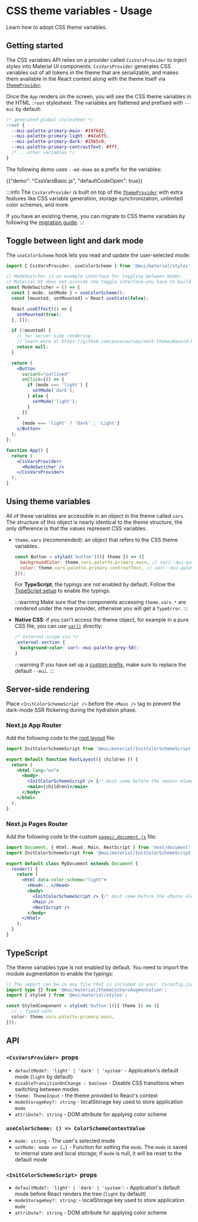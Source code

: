 # CSS theme variables - Usage

<p class="description">Learn how to adopt CSS theme variables.</p>

## Getting started

The CSS variables API relies on a provider called `CssVarsProvider` to inject styles into Material UI components.
`CssVarsProvider` generates CSS variables out of all tokens in the theme that are serializable, and makes them available in the React context along with the theme itself via [`ThemeProvider`](/material-ui/customization/theming/#theme-provider).

Once the `App` renders on the screen, you will see the CSS theme variables in the HTML `:root` stylesheet.
The variables are flattened and prefixed with `--mui` by default:

```css
/* generated global stylesheet */
:root {
  --mui-palette-primary-main: #1976d2;
  --mui-palette-primary-light: #42a5f5;
  --mui-palette-primary-dark: #1565c0;
  --mui-palette-primary-contrastText: #fff;
  /* ...other variables */
}
```

The following demo uses `--md-demo` as a prefix for the variables:

{{"demo": "CssVarsBasic.js", "defaultCodeOpen": true}}

:::info
The `CssVarsProvider` is built on top of the [`ThemeProvider`](/material-ui/customization/theming/#themeprovider) with extra features like CSS variable generation, storage synchronization, unlimited color schemes, and more.

If you have an existing theme, you can migrate to CSS theme variables by following the [migration guide](/material-ui/migration/migration-css-theme-variables/).
:::

## Toggle between light and dark mode

The `useColorScheme` hook lets you read and update the user-selected mode:

```jsx
import { CssVarsProvider, useColorScheme } from '@mui/material/styles';

// ModeSwitcher is an example interface for toggling between modes.
// Material UI does not provide the toggle interface—you have to build it yourself.
const ModeSwitcher = () => {
  const { mode, setMode } = useColorScheme();
  const [mounted, setMounted] = React.useState(false);

  React.useEffect(() => {
    setMounted(true);
  }, []);

  if (!mounted) {
    // for server-side rendering
    // learn more at https://github.com/pacocoursey/next-themes#avoid-hydration-mismatch
    return null;
  }

  return (
    <Button
      variant="outlined"
      onClick={() => {
        if (mode === 'light') {
          setMode('dark');
        } else {
          setMode('light');
        }
      }}
    >
      {mode === 'light' ? 'Dark' : 'Light'}
    </Button>
  );
};

function App() {
  return (
    <CssVarsProvider>
      <ModeSwitcher />
    </CssVarsProvider>
  );
}
```

## Using theme variables

All of these variables are accessible in an object in the theme called `vars`.
The structure of this object is nearly identical to the theme structure, the only difference is that the values represent CSS variables.

- `theme.vars` (recommended): an object that refers to the CSS theme variables.

  ```js
  const Button = styled('button')(({ theme }) => ({
    backgroundColor: theme.vars.palette.primary.main, // var(--mui-palette-primary-main)
    color: theme.vars.palette.primary.contrastText, // var(--mui-palette-primary-contrastText)
  }));
  ```

  For **TypeScript**, the typings are not enabled by default.
  Follow the [TypeScript setup](#typescript) to enable the typings.

  :::warning
  Make sure that the components accessing `theme.vars.*` are rendered under the new provider, otherwise you will get a `TypeError`.
  :::

- **Native CSS**: if you can't access the theme object, for example in a pure CSS file, you can use [`var()`](https://developer.mozilla.org/en-US/docs/Web/CSS/var) directly:

  ```css
  /* external-scope.css */
  .external-section {
    background-color: var(--mui-palette-grey-50);
  }
  ```

  :::warning
  If you have set up a [custom prefix](/material-ui/customization/css-theme-variables/configuration/#changing-variable-prefixes), make sure to replace the default `--mui`.
  :::

## Server-side rendering

Place `<InitColorSchemeScript />` before the `<Main />` tag to prevent the dark-mode SSR flickering during the hydration phase.

### Next.js App Router

Add the following code to the [root layout](https://nextjs.org/docs/app/building-your-application/routing/pages-and-layouts#root-layout-required) file:

```jsx title="app/layout.js"
import InitColorSchemeScript from '@mui/material/InitColorSchemeScript';

export default function RootLayout({ children }) {
  return (
    <html lang="en">
      <body>
        <InitColorSchemeScript /> {/* must come before the <main> element */}
        <main>{children}</main>
      </body>
    </html>
  );
}
```

### Next.js Pages Router

Add the following code to the custom [`pages/_document.js`](https://nextjs.org/docs/pages/building-your-application/routing/custom-document) file:

```jsx title="pages/_document.js"
import Document, { Html, Head, Main, NextScript } from 'next/document';
import InitColorSchemeScript from '@mui/material/InitColorSchemeScript';

export default class MyDocument extends Document {
  render() {
    return (
      <Html data-color-scheme="light">
        <Head>...</Head>
        <body>
          <InitColorSchemeScript /> {/* must come before the <Main> element */}
          <Main />
          <NextScript />
        </body>
      </Html>
    );
  }
}
```

## TypeScript

The theme variables type is not enabled by default. You need to import the module augmentation to enable the typings:

```ts
// The import can be in any file that is included in your `tsconfig.json`
import type {} from '@mui/material/themeCssVarsAugmentation';
import { styled } from '@mui/material/styles';

const StyledComponent = styled('button')(({ theme }) => ({
  // ✅ typed-safe
  color: theme.vars.palette.primary.main,
}));
```

## API

### `<CssVarsProvider>` &nbsp;props

- `defaultMode?: 'light' | 'dark' | 'system'` - Application's default mode (`light` by default)
- `disableTransitionOnChange : boolean` - Disable CSS transitions when switching between modes
- `theme: ThemeInput` - the theme provided to React's context
- `modeStorageKey?: string` - localStorage key used to store application `mode`
- `attribute?: string` - DOM attribute for applying color scheme

### `useColorScheme: () => ColorSchemeContextValue`

- `mode: string` - The user's selected mode
- `setMode: mode => {…}` - Function for setting the `mode`. The `mode` is saved to internal state and local storage; if `mode` is null, it will be reset to the default mode

### `<InitColorSchemeScript>` &nbsp;props

- `defaultMode?: 'light' | 'dark' | 'system'`: - Application's default mode before React renders the tree (`light` by default)
- `modeStorageKey?: string`: - localStorage key used to store application `mode`
- `attribute?: string` - DOM attribute for applying color scheme
